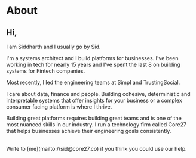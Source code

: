 # About

## Hi, 


I am Siddharth and I usually go by Sid. 
<br>

I'm a systems architect and I build platforms for businesses. I've been working in tech for nearly 15 years and I've spent the last 8 on building systems for Fintech companies. 
<br>

Most recently, I led the engineering teams at Simpl and TrustingSocial. 
<br>

I care about data, finance and people. Building cohesive, deterministic and interpretable systems that offer insights for your business or a complex consumer facing platform is where I thrive. 
<br>

Building great platforms requires building great teams and is one of the most nuanced skills in our industry. I run a technology firm called Core27 that helps businesses achieve their engineering goals consistently. 

<br>
Write to [me](mailto://sid@core27.co) if you think you could use our help. 





